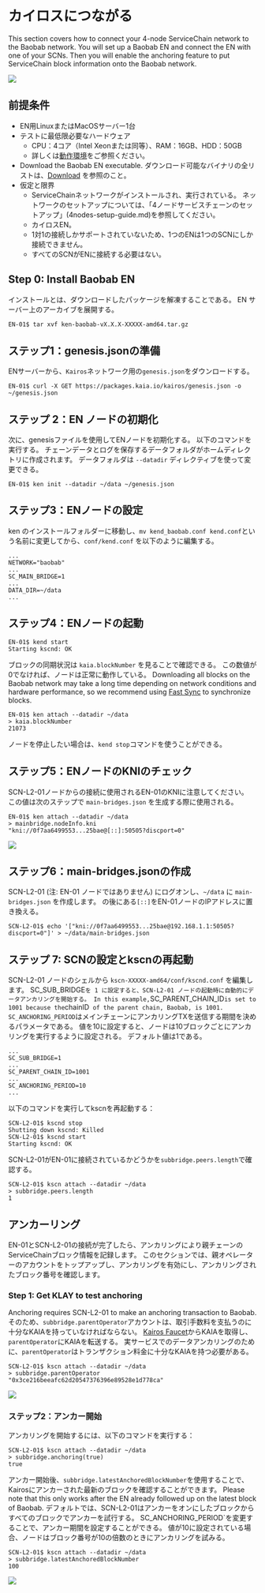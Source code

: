 # カイロスにつながる

This section covers how to connect your 4-node ServiceChain network to the Baobab network.
You will set up a Baobab EN and connect the EN with one of your SCNs. Then you will enable the anchoring feature to put ServiceChain block information onto the Baobab network.

![](/img/nodes/sc-en-scn-arch.png)

## 前提条件<a id="prerequisites"></a>

- EN用LinuxまたはMacOSサーバー1台
- テストに最低限必要なハードウェア
  - CPU：4コア（Intel Xeonまたは同等）、RAM：16GB、HDD：50GB
  - 詳しくは[動作環境](../system-requirements.md)をご参照ください。
- Download the Baobab EN executable. ダウンロード可能なバイナリの全リストは、[Download](../../downloads/downloads.md) を参照のこと。
- 仮定と限界
  - ServiceChainネットワークがインストールされ、実行されている。 ネットワークのセットアップについては、「4ノードサービスチェーンのセットアップ」(4nodes-setup-guide.md)を参照してください。
  - カイロスEN。
  - 1対1の接続しかサポートされていないため、1つのENは1つのSCNにしか接続できません。
  - すべてのSCNがENに接続する必要はない。

## Step 0: Install Baobab EN <a id="install-baobab-en"></a>

インストールとは、ダウンロードしたパッケージを解凍することである。 EN サーバー上のアーカイブを展開する。

```bash
EN-01$ tar xvf ken-baobab-vX.X.X-XXXXX-amd64.tar.gz
```

## ステップ1：genesis.jsonの準備<a id="step-1-preparing-genesis-json"></a>

ENサーバーから、`Kairos`ネットワーク用の`genesis.json`をダウンロードする。

```
EN-01$ curl -X GET https://packages.kaia.io/kairos/genesis.json -o ~/genesis.json
```

## ステップ 2：EN ノードの初期化<a id="step-2-en-node-initialization"></a>

次に、genesisファイルを使用してENノードを初期化する。 以下のコマンドを実行する。
チェーンデータとログを保存するデータフォルダがホームディレクトリに作成されます。
データフォルダは `--datadir` ディレクティブを使って変更できる。

```
EN-01$ ken init --datadir ~/data ~/genesis.json
```

## ステップ3：ENノードの設定<a id="step-3-configure-the-en-node"></a>

ken のインストールフォルダーに移動し、`mv kend_baobab.conf kend.conf`という名前に変更してから、`conf/kend.conf` を以下のように編集する。

```
...
NETWORK="baobab"
...
SC_MAIN_BRIDGE=1
...
DATA_DIR=~/data
...
```

## ステップ4：ENノードの起動<a id="step-4-start-the-en-node"></a>

```
EN-01$ kend start
Starting kscnd: OK
```

ブロックの同期状況は `kaia.blockNumber` を見ることで確認できる。 この数値が0でなければ、ノードは正常に動作している。 Downloading all blocks on the Baobab network may take a long time depending on network conditions and hardware performance, so we recommend using [Fast Sync](../../endpoint-node/install-endpoint-nodes.md#fast-sync-optional) to synchronize blocks.

```
EN-01$ ken attach --datadir ~/data
> kaia.blockNumber
21073
```

ノードを停止したい場合は、`kend stop`コマンドを使うことができる。

## ステップ5：ENノードのKNIのチェック<a id="step-5-check-kni-of-en-node"></a>

SCN-L2-01ノードからの接続に使用されるEN-01のKNIに注意してください。 この値は次のステップで `main-bridges.json` を生成する際に使用される。

```
EN-01$ ken attach --datadir ~/data
> mainbridge.nodeInfo.kni
"kni://0f7aa6499553...25bae@[::]:50505?discport=0"
```

![](/img/nodes/sc-en-scn-nodeInfo.png)

## ステップ6：main-bridges.jsonの作成<a id="step-6-create-main-bridges-json"></a>

SCN-L2-01 (注: EN-01 ノードではありません) にログオンし、`~/data` に `main-bridges.json` を作成します。 の後にある`[::]`をEN-01ノードのIPアドレスに置き換える。

```
SCN-L2-01$ echo '["kni://0f7aa6499553...25bae@192.168.1.1:50505?discport=0"]' > ~/data/main-bridges.json
```

## ステップ 7: SCNの設定とkscnの再起動<a id="step-7-configure-scn-then-restart-kscn"></a>

SCN-L2-01 ノードのシェルから `kscn-XXXXX-amd64/conf/kscnd.conf` を編集します。
SC_SUB_BRIDGE`を 1 に設定すると、SCN-L2-01 ノードの起動時に自動的にデータアンカリングを開始する。 In this example,`SC_PARENT_CHAIN_ID`is set to 1001 because the`chainID` of the parent chain, Baobab, is 1001.
SC_ANCHORING_PERIOD`はメインチェーンにアンカリングTXを送信する期間を決めるパラメータである。 値を10に設定すると、ノードは10ブロックごとにアンカリングを実行するように設定される。 デフォルト値は1である。

```
...
SC_SUB_BRIDGE=1
...
SC_PARENT_CHAIN_ID=1001
...
SC_ANCHORING_PERIOD=10
...
```

以下のコマンドを実行してkscnを再起動する：

```
SCN-L2-01$ kscnd stop
Shutting down kscnd: Killed
SCN-L2-01$ kscnd start
Starting kscnd: OK
```

SCN-L2-01がEN-01に接続されているかどうかを`subbridge.peers.length`で確認する。

```
SCN-L2-01$ kscn attach --datadir ~/data
> subbridge.peers.length
1
```

## アンカーリング <a id="anchoring"></a>

EN-01とSCN-L2-01の接続が完了したら、アンカリングにより親チェーンのServiceChainブロック情報を記録します。
このセクションでは、親オペレーターのアカウントをトップアップし、アンカリングを有効にし、アンカリングされたブロック番号を確認します。

### Step 1: Get KLAY to test anchoring <a id="step-1-get-klay-to-test-anchoring"></a>

Anchoring requires SCN-L2-01 to make an anchoring transaction to Baobab. そのため、`subbridge.parentOperator`アカウントは、取引手数料を支払うのに十分なKAIAを持っていなければならない。 [Kairos Faucet](https://faucet.kaia.io/)からKAIAを取得し、`parentOperator`にKAIAを転送する。 実サービスでのデータアンカリングのために、`parentOperator`はトランザクション料金に十分なKAIAを持つ必要がある。

```
SCN-L2-01$ kscn attach --datadir ~/data
> subbridge.parentOperator
"0x3ce216beeafc62d20547376396e89528e1d778ca"
```

![](/img/nodes/sc-en-scn-faucet.png)

### ステップ2：アンカー開始<a id="step-2-start-anchoring"></a>

アンカリングを開始するには、以下のコマンドを実行する：

```
SCN-L2-01$ kscn attach --datadir ~/data
> subbridge.anchoring(true)
true
```

アンカー開始後、`subbridge.latestAnchoredBlockNumber`を使用することで、Kairosにアンカーされた最新のブロックを確認することができます。 Please note that this only works after the EN already followed up on the latest block of Baobab. デフォルトでは、SCN-L2-01はアンカーをオンにしたブロックからすべてのブロックでアンカーを試行する。 SC_ANCHORING_PERIOD\`を変更することで、アンカー期間を設定することができる。 値が10に設定されている場合、ノードはブロック番号が10の倍数のときにアンカリングを試みる。

```
SCN-L2-01$ kscn attach --datadir ~/data
> subbridge.latestAnchoredBlockNumber
100
```

![](/img/nodes/sc-en-scn-anchoring.png)
